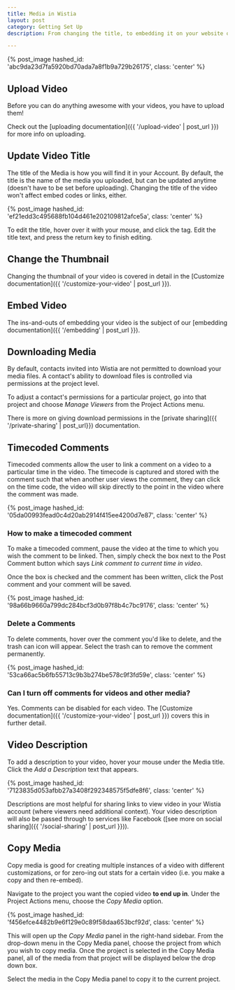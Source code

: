 ```yaml
---
title: Media in Wistia
layout: post
category: Getting Set Up
description: From changing the title, to embedding it on your website or blog, learn all the functionality for uploaded media here.

---
```


{% post_image hashed_id: 'abc9da23d7fa5920bd70ada7a8f1b9a729b26175', class: 'center' %}

## Upload Video

Before you can do anything awesome with your videos, you have to upload them! 

Check out the [uploading documentation]({{ '/upload-video' | post_url }}) for
more info on uploading.

## Update Video Title

The title of the Media is how you will find it in your Account.  By default,
the title is the name of the media you uploaded, but can be updated anytime 
(doesn't have to be set before uploading). Changing the title of the video won't
affect embed codes or links, either.

{% post_image hashed_id: 'ef21edd3c495688fb104d461e202109812afce5a', class: 'center' %}

To edit the title, hover over it with your mouse, and click the 
<span class="edit_tag"></span> tag. Edit the title text, and press the 
<span class="code">return</span> key to finish editing.

## Change the Thumbnail

Changing the thumbnail of your video is covered in detail in the [Customize documentation]({{ '/customize-your-video' | post_url }}).

## Embed Video

The ins-and-outs of embedding your video is the subject of our 
[embedding documentation]({{ '/embedding' | post_url }}).

## Downloading Media 

By default, contacts invited into Wistia are not permitted to download your
media files. A contact's ability to download files is controlled via 
permissions at the project level. 

To adjust a contact's permissions for a particular project, go into that 
project and choose *Manage Viewers* from the
<span class="action_menu">Project Actions</span> menu.

There is more on giving download permissions in the [private sharing]({{ '/private-sharing' | post_url}})
documentation.

## Timecoded Comments

Timecoded comments allow the user to link a comment on a video to a particular 
time in the video.  The timecode is captured and stored with the comment such 
that when another user views the comment, they can click on the time code, the 
video will skip directly to the point in the video where the comment was made.

{% post_image hashed_id: '05da00993fead0c4d20ab2914f415ee4200d7e87', class: 'center' %}

### How to make a timecoded comment

To make a timecoded comment, pause the video at the time to which you wish the 
comment to be linked.  Then, simply check the box next to the Post Comment button 
which says *Link comment to current time in video*.

Once the box is checked and the comment has been written, click the 
<span class="faux_button">Post comment</span> and your comment will be saved.

{% post_image hashed_id: '98a66b9660a799dc284bcf3d0b97f8b4c7bc9176', class: 'center' %}

### Delete a Comments

To delete comments, hover over the comment you'd like to delete, and the trash
can icon will appear. Select the trash can to remove the comment permanently.

{% post_image hashed_id: '53ca66ac5b6fb55713c9b3b274be578c9f3fd59e', class: 'center' %}

### Can I turn off comments for videos and other media?

Yes. Comments can be disabled for each video. The [Customize documentation]({{ '/customize-your-video' | post_url }}) 
covers this in further detail.

## Video Description

To add a description to your video, hover your mouse under the Media title.
Click the *Add a Description* text that appears.

{% post_image hashed_id: '7123835d053afbb27a3408f292348575f5dfe8f6', class: 'center' %}

Descriptions are most helpful for sharing links to view video in your Wistia
account (where viewers need additional context). Your video description will
also be passed through to services like Facebook ([see more on social sharing]({{ '/social-sharing' | post_url }})). 

## Copy Media

Copy media is good for creating multiple instances of a video with different
customizations, or for zero-ing out stats for a certain video (i.e. you make a
copy and then re-embed).

Navigate to the project you want the copied video **to end up in**. Under
the <span class="action_menu">Project Actions</span> menu, choose the *Copy Media* option.

{% post_image hashed_id: 'f456efce4482b9e6f129e0c89f58daa653bcf92d', class: 'center' %}

This will open up the *Copy Media* panel in the right-hand sidebar.  From the 
drop-down menu in the Copy Media panel, choose the project from which you wish 
to copy media.  Once the project is selected in the Copy Media panel, all of the 
media from that project will be displayed below the drop down box.

Select the media in the Copy Media panel to copy it to the current project.
